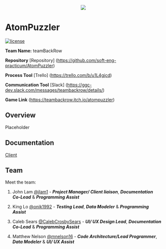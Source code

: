 <p align="center">
<img src ="https://github.com/soft-eng-practicum/AtomPuzzler/tree/master/ITEC_3870Project.gmx/background/images/splash_moc2.png">
</p>

# AtomPuzzler
[![license](https://img.shields.io/github/license/mashape/apistatus.svg)](https://opensource.org/licenses/MIT)


**Team Name:** teamBackRow

**Repository** [Repository] (https://github.com/soft-eng-practicum/AtomPuzzler)

**Process Tool** [Trello] (https://trello.com/b/u1L4gjcd)

**Communication Tool** [Slack] (https://ggc-dev.slack.com/messages/teambackrow/details/)

**Game Link** (https://teambackrow.itch.io/atompuzzler)

## Overview
Placeholder

## Documentation
[Client](https://github.com/soft-eng-practicum/AtomPuzzler/wiki/Client-Documentation)

## Team

Meet the team:

1. John Lam [@jlam1](https://github.com/jlam1) - ***Project Manager/ Client liaison***, ***Documentation Co-Lead*** & ***Programming Assist***
    
2. King Lo	[@onik1992](https://github.com/onik1992) - ***Testing Lead***, ***Data Modeler*** & ***Programming Assist***

3. Caleb Sears [@CalebCrosbySears](https://github.com/CalebCrosbySears) - ***UI/ UX Design Lead***, ***Documentation Co-Lead*** & ***Programming Assist***

4. Matthew Nelson [@mnelson16](https://github.com/mnelson16) - ***Code Architecture/Lead Programmer***, ***Data Modeler*** & ***UI/ UX Assist***
